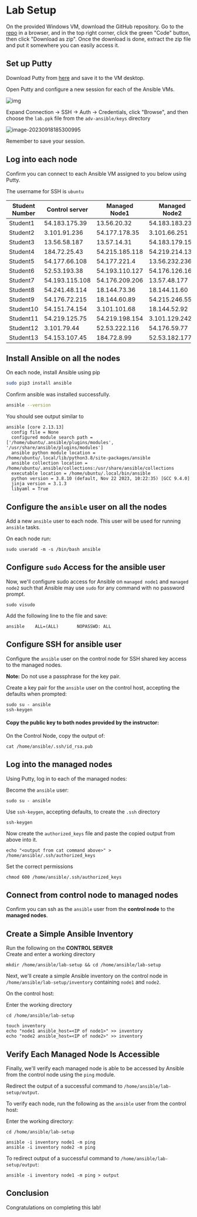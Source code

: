 # Lab Setup 
On the provided Windows VM, download the GitHub repository. 
Go to the [repo](https://github.com/jruels/adv-ansible) in a browser, and in the top right corner, click the green "Code" button, then click "Download as zip". 
Once the download is done, extract the zip file and put it somewhere you can easily access it.



## Set up Putty

Download Putty from [here](https://the.earth.li/~sgtatham/putty/latest/w64/putty.exe) and save it to the VM desktop. 

Open Putty and configure a new session for each of the Ansible VMs.

![img](images/putty-session.png)



Expand Connection -> SSH -> Auth -> Credentials, click "Browse", and then choose the `lab.ppk` file from the `adv-ansible/keys` directory

![image-20230918185300995](images/putty-auth.png)



Remember to save your session. 

## Log into each node

Confirm you can connect to each Ansible VM assigned to you below using Putty.

The username for SSH is `ubuntu` 

| Student Number 	| Control server 	| Managed Node1   	| Managed Node2  	| Win VM |
|----------------	|----------------	|-----------------	|----------------	|----------------	|
| Student1 | 54.183.175.39 | 13.56.20.32 | 54.183.183.239 | PTACCESS180 |
| Student2 | 3.101.91.236 | 54.177.178.35 | 3.101.66.251 | PTACCESS181 |
| Student3 | 13.56.58.187 | 13.57.14.31 | 54.183.179.155 | PTACCESS182 |
| Student4 | 184.72.25.43 | 54.215.185.118 | 54.219.214.138 | PTACCESS183 |
| Student5 | 54.177.66.108 | 54.177.221.4 | 13.56.232.236 | PTACCESS184 |
| Student6 | 52.53.193.38 | 54.193.110.127 | 54.176.126.16 | PTACCESS185 |
| Student7 | 54.193.115.108 | 54.176.209.206 | 13.57.48.177 | PTACCESS186 |
| Student8 | 54.241.48.114 | 18.144.73.36 | 18.144.11.60 | PTACCESS187 |
| Student9 | 54.176.72.215 | 18.144.60.89 | 54.215.246.55 | PTACCESS188 |
| Student10 | 54.151.74.154 | 3.101.101.68 | 18.144.52.92 | PTACCESS189 |
| Student11 | 54.219.125.75 | 54.219.198.154 | 3.101.129.242 | PTACCESS190 |
| Student12 | 3.101.79.44 | 52.53.222.116 | 54.176.59.77 | PTACCESS191 |
| Student13 | 54.153.107.45 | 184.72.8.99 | 52.53.182.177 | PTACCESS192 |



## Install Ansible on all the nodes

On each node, install Ansible using pip

```bash
sudo pip3 install ansible
```

Confirm ansible was installed successfully. 

```bash
ansible --version
```

You should see output similar to

```
ansible [core 2.13.13]
  config file = None
  configured module search path = ['/home/ubuntu/.ansible/plugins/modules', '/usr/share/ansible/plugins/modules']
  ansible python module location = /home/ubuntu/.local/lib/python3.8/site-packages/ansible
  ansible collection location = /home/ubuntu/.ansible/collections:/usr/share/ansible/collections
  executable location = /home/ubuntu/.local/bin/ansible
  python version = 3.8.10 (default, Nov 22 2023, 10:22:35) [GCC 9.4.0]
  jinja version = 3.1.3
  libyaml = True
```





## Configure the `ansible` user on all the nodes

Add a new `ansible` user to each node. This user will be used for running `ansible` tasks. 

On each node run:

```
sudo useradd -m -s /bin/bash ansible
```



## Configure `sudo` Access for the ansible user

Now, we'll configure sudo access for Ansible on `managed node1` and `managed node2` such that Ansible may use `sudo` for any command with no password prompt.

```
sudo visudo 
```

Add the following line to the file and save:

```
ansible    ALL=(ALL)       NOPASSWD: ALL 
```



## Configure SSH for ansible user

Configure the `ansible` user on the control node for SSH shared key access to the managed nodes.

**Note:** Do not use a passphrase for the key pair.

Create a key pair for the `ansible` user on the control host, accepting the defaults when prompted:

```
sudo su - ansible
ssh-keygen 
```



#### Copy the public key to both nodes provided by the instructor:

On the Control Node, copy the output of:

```
cat /home/ansible/.ssh/id_rsa.pub
```

## Log into the managed nodes 

Using Putty, log in to each of the managed nodes: 


Become the `ansible` user:

```
sudo su - ansible 
```

Use `ssh-keygen`, accepting defaults, to create the `.ssh` directory

```
ssh-keygen
```

Now create the `authorized_keys` file and paste the copied output from above into it.

```
echo "<output from cat command above>" > /home/ansible/.ssh/authorized_keys
```

Set the correct permissions

```
chmod 600 /home/ansible/.ssh/authorized_keys
```

## Connect from control node to managed nodes

Confirm you can ssh as the `ansible` user from the **control node** to the **managed nodes**.



## Create a Simple Ansible Inventory

Run the following on the **CONTROL SERVER**   
Create and enter a working directory

```
mkdir /home/ansible/lab-setup && cd /home/ansible/lab-setup
```

Next, we'll create a simple Ansible inventory on the control node in `/home/ansible/lab-setup/inventory` containing `node1` and `node2`.

On the control host:

Enter the working directory
```
cd /home/ansible/lab-setup
```
```
touch inventory 
echo "node1 ansible_host=<IP of node1>" >> inventory 
echo "node2 ansible_host=<IP of node2>" >> inventory 
```



## Verify Each Managed Node Is Accessible

Finally, we'll verify each managed node is able to be accessed by Ansible from the control node using the `ping` module.

Redirect the output of a successful command to `/home/ansible/lab-setup/output`.

To verify each node, run the following as the `ansible` user from the control host:

Enter the working directory:
```
cd /home/ansible/lab-setup
```

```
ansible -i inventory node1 -m ping 
ansible -i inventory node2 -m ping 
```

To redirect output of a successful command to `/home/ansible/lab-setup/output`:

```
ansible -i inventory node1 -m ping > output 
```

## Conclusion

Congratulations on completing this lab!
